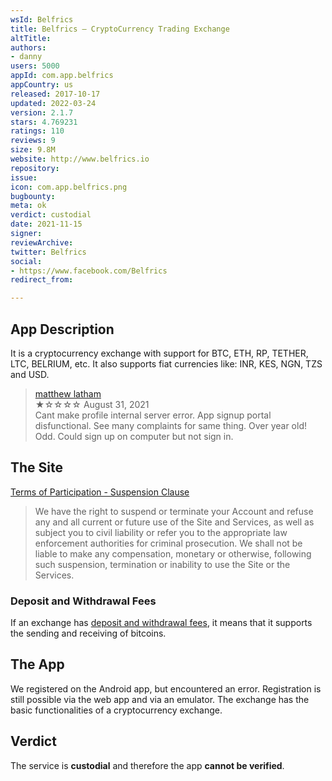 ```yaml
---
wsId: Belfrics
title: Belfrics – CryptoCurrency Trading Exchange
altTitle: 
authors:
- danny
users: 5000
appId: com.app.belfrics
appCountry: us
released: 2017-10-17
updated: 2022-03-24
version: 2.1.7
stars: 4.769231
ratings: 110
reviews: 9
size: 9.8M
website: http://www.belfrics.io
repository: 
issue: 
icon: com.app.belfrics.png
bugbounty: 
meta: ok
verdict: custodial
date: 2021-11-15
signer: 
reviewArchive: 
twitter: Belfrics
social:
- https://www.facebook.com/Belfrics
redirect_from: 

---
```


## App Description

It is a cryptocurrency exchange with support for BTC, ETH, RP, TETHER, LTC, BELRIUM, etc.
It also supports fiat currencies like: INR, KES, NGN, TZS and USD.

> [matthew latham](https://play.google.com/store/apps/details?id=com.app.belfrics&reviewId=gp%3AAOqpTOEF9blRw1ZvvKsbbLCI9vapCqPZisFu1g4uWMIq0lSH7MoSv_XWpRpoeVoZVLeVnc221bcH3ZXmwoGztAQ)<br>
  ★☆☆☆☆ August 31, 2021 <br>
       Cant make profile internal server error. App signup portal disfunctional. See many complaints for same thing. Over year old! Odd. Could sign up on computer but not sign in.

## The Site

[Terms of Participation - Suspension Clause](https://singapore.belfrics.com/terms-conditions/#terms-condition)

> We have the right to suspend or terminate your Account and refuse any and all current or future use of the Site and Services, as well as subject you to civil liability or refer you to the appropriate law enforcement authorities for criminal prosecution. We shall not be liable to make any compensation, monetary or otherwise, following such suspension, termination or inability to use the Site or the Services.

### Deposit and Withdrawal Fees

If an exchange has [deposit and withdrawal fees](https://singapore.belfrics.com/trading-fees/), it means that it supports the sending and receiving of bitcoins.

## The App

We registered on the Android app, but encountered an error. Registration is still possible via the web app and via an emulator. The exchange has the basic functionalities of a cryptocurrency exchange.

## Verdict

The service is **custodial** and therefore the app **cannot be verified**.
